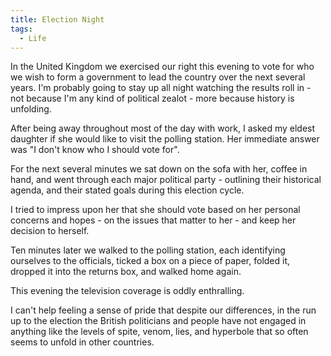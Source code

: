```yaml
---
title: Election Night
tags:
  - Life
---
```


In the United Kingdom we exercised our right this evening to vote for who we wish to form a government to lead the country over the next several years. I'm probably going to stay up all night watching the results roll in - not because I'm any kind of political zealot - more because history is unfolding.

After being away throughout most of the day with work, I asked my eldest daughter if she would like to visit the polling station. Her immediate answer was "I don't know who I should vote for".

For the next several minutes we sat down on the sofa with her, coffee in hand, and went through each major political party - outlining their historical agenda, and their stated goals during this election cycle.

I tried to impress upon her that she should vote based on her personal concerns and hopes - on the issues that matter to her - and keep her decision to herself.

Ten minutes later we walked to the polling station, each identifying ourselves to the officials, ticked a box on a piece of paper, folded it, dropped it into the returns box, and walked home again.

This evening the television coverage is oddly enthralling.

I can't help feeling a sense of pride that despite our differences, in the run up to the election the British politicians and people have not engaged in anything like the levels of spite, venom, lies, and hyperbole that so often seems to unfold in other countries.
